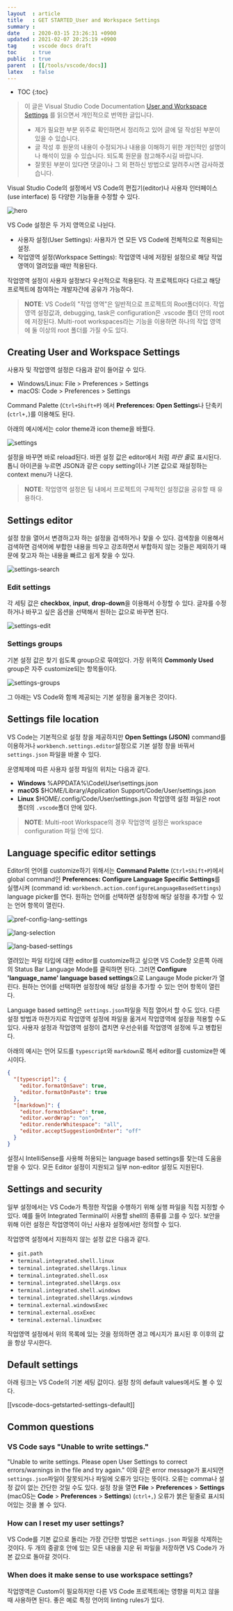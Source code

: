 ```yaml
---
layout  : article
title   : GET STARTED_User and Workspace Settings
summary : 
date    : 2020-03-15 23:26:31 +0900
updated : 2021-02-07 20:25:19 +0900
tag     : vscode docs draft
toc     : true
public  : true
parent  : [[/tools/vscode/docs]]
latex   : false
---
```

* TOC
{:toc}

> 이 글은 Visual Studio Code Documentation [User and Workspace Settings](https://code.visualstudio.com/docs/getstarted/settings) 를 읽으면서 개인적으로 번역한 글입니다.
>
> * 제가 필요한 부분 위주로 확인하면서 정리하고 있어 글에 덜 작성된 부분이 있을 수 있습니다.
> * 글 작성 후 원문의 내용이 수정되거나 내용을 이해하기 위한 개인적인 설명이나 해석이 있을 수 있습니다. 되도록 원문을 참고해주시길 바랍니다.
> * 잘못된 부분이 있다면 댓글이나 그 외 편하신 방법으로 알려주시면 감사하겠습니다.

Visual Studio Code의 설정에서 VS Code의 편집기(editor)나 사용자 인터페이스(use interface) 등 다양한 기능들을 수정할 수 있다.

![hero]( /post-img/vscode-docs-getstarted-settings/111094880-8db93c80-857f-11eb-9ede-badb56ec4d0f.png )

VS Code 설정은 두 가지 영역으로 나뉜다.

* 사용자 설정(User Settings): 사용자가 연 모든 VS Code에 전체적으로 적용되는 설정.
* 작업영역 설정(Workspace Settings): 작업영역 내에 저장된 설정으로 해당 작업영역이 열려있을 때만 적용된다.

작업영역 설정이 사용자 설정보다 우선적으로 적용된다. 각 프로젝트마다 다르고 해당 프로젝트에 참여하는 개발자간에 공유가 가능하다.

> **NOTE**: VS Code의 "작업 영역"은 일반적으로 프로젝트의 Root폴더이다. 작업 영역 설정값과, debugging, task은 configuration은 .vscode 폴더 안의 root에 저장된다. Multi-root workspaces라는 기능을 이용하면 하나의 작업 영역에 둘 이상의 root 폴더를 가질 수도 있다.

## Creating User and Workspace Settings

사용자 및 작업영역 설정은 다음과 같이 들어갈 수 있다.

* Windows/Linux: File > Preferences > Settings
* macOS: Code > Preferences > Settings

Command Palette (`Ctrl+Shift+P`) 에서 **Preferences: Open Settings**나 단축키 (`ctrl+,`)를 이용해도 된다.

아래의 예시에서는 color theme과 icon theme을 바꿨다.

![settings]( /post-img/vscode-docs-getstarted-settings/111094887-901b9680-857f-11eb-8986-74847a7231bc.png )

설정을 바꾸면 바로 reload된다. 바뀐 설정 값은 editor에서 처럼 *파란 줄*로 표시된다. 톱니 아이콘을 누르면 JSON과 같은 copy setting이나 기본 값으로 재설정하는 context menu가 나온다.

> **NOTE**: 작업영역 설정은 팀 내에서 프로젝트의 구체적인 설정값을 공유할 때 유용하다.

## Settings editor

설정 창을 열어서 변경하고자 하는 설정을 검색하거나 찾을 수 있다. 검색창을 이용해서 검색하면 검색어에 부합한 내용을 띄우고 강조하면서 부합하지 않는 것들은 제외하기 때문에 찾고자 하는 내용을 빠르고 쉽게 찾을 수 있다.

![settings-search]( /post-img/vscode-docs-getstarted-settings/111094890-90b42d00-857f-11eb-8f98-1accaf429f51.png )

### Edit settings

각 세팅 값은 **checkbox**, **input**, **drop-down**을 이용해서 수정할 수 있다. 글자를 수정하거나 바꾸고 싶은 옵션을 선택해서 원하는 값으로 바꾸면 된다.

![settings-edit]( /post-img/vscode-docs-getstarted-settings/111094893-914cc380-857f-11eb-8a2b-ba91c4ee9b45.png )

### Settings groups

기본 설정 값은 찾기 쉽도록 group으로 묶여있다. 가장 위쪽의 **Commonly Used** group은 자주 customize되는 항목들이다.

![settings-groups]( /post-img/vscode-docs-getstarted-settings/111094897-91e55a00-857f-11eb-84cd-8771061b8fb2.png )

그 아래는 VS Code와 함께 제공되는 기본 설정을 옮겨놓은 것이다.

## Settings file location

VS Code는 기본적으로 설정 창을 제공하지만 **Open Settings (JSON)** command를 이용하거나 `workbench.settings.editor`설정으로 기본 설정 창을 바꿔서 `settings.json` 파일을 바꿀 수 있다.

운영체제에 따른 사용자 설정 파일의 위치는 다음과 같다.

* **Windows** %APPDATA%\Code\User\settings.json
* **macOS** $HOME/Library/Application Support/Code/User/settings.json
* **Linux** $HOME/.config/Code/User/settings.json
작업영역 설정 파일은 root 폴더의 `.vscode`폴더 안에 있다.

> **NOTE**: Multi-root Workspace의 경우 작업영역 설정은 workspace configuration 파일 안에 있다.

## Language specific editor settings

Editor의 언어를 customize하기 위해서는 **Command Palette** (`Ctrl+Shift+P`)에서  global command인 **Preferences: Configure Language Specific Settings**를 실행시켜 (command id: `workbench.action.configureLanguageBasedSettings`) language picker를 연다. 원하는 언어를 선택하면 설정창에 해당 설정을 추가할 수 있는 언어 항목이 열린다.

![pref-config-lang-settings]( /post-img/vscode-docs-getstarted-settings/111094898-927df080-857f-11eb-897a-1198b72a28e3.png )

![lang-selection]( /post-img/vscode-docs-getstarted-settings/111094899-93168700-857f-11eb-9665-00c4ca210155.png )

![lang-based-settings]( /post-img/vscode-docs-getstarted-settings/111094900-93168700-857f-11eb-9843-5dbdf06c9cf1.png )

열려있는 파일 타입에 대한 editor를 customize하고 싶으면 VS Code창 오른쪽 아래의 Status Bar Language Mode를 클릭하면 된다. 그러면 **Configure 'language_name' language based settings**으로 Langauge Mode picker가 열린다. 원하는 언어를 선택하면 설정창에 해당 설정을 추가할 수 있는 언어 항목이 열린다.

Language based setting은 `settings.json`파일을 직접 열어서 할 수도 있다. 다른 설정 방법과 마찬가지로 작업영역 설정에 파일을 옮겨서 작업영역에 설정을 적용할 수도 있다. 사용자 설정과 작업영역 설정이 겹치면 우선순위를 작업영역 설정에 두고 병합된다.

아래의 예시는 언어 모드를 `typescript`와 `markdown`로 해서 editor를 customize한 예시이다.

```json
{
  "[typescript]": {
    "editor.formatOnSave": true,
    "editor.formatOnPaste": true
  },
  "[markdown]": {
    "editor.formatOnSave": true,
    "editor.wordWrap": "on",
    "editor.renderWhitespace": "all",
    "editor.acceptSuggestionOnEnter": "off"
  }
}
```

설정시 IntelliSense를 사용해 허용되는 language based settings를 찾는데 도움을 받을 수 있다. 모든 Editor 설정이 지원되고 일부 non-editor 설정도 지원된다.

## Settings and security

일부 설정에서는 VS Code가 특정한 작업을 수행하기 위해 실행 파일을 직접 지정할 수 있다. 예를 들어 Integrated Terminal이 사용할 shell의 종류를 고를 수 있다. 보안을 위해 이런 설정은 작업영역이 아닌 사용자 설정에서만 정의할 수 있다.

작업영역 설정에서 지원하지 않는 설정 값은 다음과 같다.

* `git.path`
* `terminal.integrated.shell.linux`
* `terminal.integrated.shellArgs.linux`
* `terminal.integrated.shell.osx`
* `terminal.integrated.shellArgs.osx`
* `terminal.integrated.shell.windows`
* `terminal.integrated.shellArgs.windows`
* `terminal.external.windowsExec`
* `terminal.external.osxExec`
* `terminal.external.linuxExec`

작업영역 설정에서 위의 목록에 있는 것을 정의하면 경고 메시지가 표시된 후 이후의 값을 항상 무시한다.

## Default settings

아래 링크는 VS Code의 기본 세팅 값이다. 설정 창의 default values에서도 볼 수 있다.

[[vscode-docs-getstarted-settings-default]]

## Common questions

### VS Code says "Unable to write settings."

"Unable to write settings. Please open User Settings to correct errors/warnings in the file and try again." 이와 같은 error message가 표시되면 `settings.json`파일이 잘못되거나 파일에 오류가 있다는 뜻이다. 오류는 comma나 설정 값이 없는 간단한 것일 수도 있다. 설정 창을 열면 **File** > **Preferences** > **Settings** (macOS는 **Code** > **Preferences** > **Settings**) (`ctrl+,`) 오류가 붉은 밑줄로 표시되어있는 것을 볼 수 있다.

### How can I reset my user settings?

VS Code를 기본 값으로 돌리는 가장 간단한 방법은 `settings.json` 파일을 삭제하는 것이다. 두 개의 중괄호 안에 있는 모든 내용을 지운 뒤 파일을 저장하면 VS Code가 가본 값으로 돌아갈 것이다.

### When does it make sense to use workspace settings?

작업영역은 Custom이 필요하지만 다른 VS Code 프로젝트에는 영향을 미치고 않을 때 사용하면 된다. 좋은 예로 특정 언어의 linting rules가 있다.
